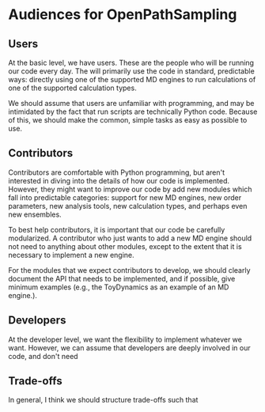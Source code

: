 # Audiences for OpenPathSampling


## Users

At the basic level, we have users. These are the people who will be running
our code every day. The will primarily use the code in standard, predictable
ways: directly using one of the supported MD engines to run calculations of
one of the supported calculation types. 

We should assume that users are unfamiliar with programming, and may be
intimidated by the fact that run scripts are technically Python code.
Because of this, we should make the common, simple tasks as easy as possible
to use.

## Contributors

Contributors are comfortable with Python programming, but aren't interested
in diving into the details of how our code is implemented. However, they
might want to improve our code by add new modules which fall into
predictable categories: support for new MD engines, new order parameters,
new analysis tools, new calculation types, and perhaps even new ensembles.

To best help contributors, it is important that our code be carefully
modularized. A contributor who just wants to add a new MD engine should not
need to anything about other modules, except to the extent that it is
necessary to implement a new engine.

For the modules that we expect contributors to develop, we should clearly
document the API that needs to be implemented, and if possible, give minimum
examples (e.g., the ToyDynamics as an example of an MD engine.).

## Developers

At the developer level, we want the flexibility to implement whatever we
want. However, we can assume that developers are deeply involved in our
code, and don't need


## Trade-offs

In general, I think we should structure trade-offs such that 
